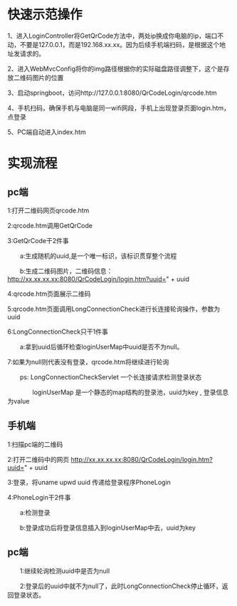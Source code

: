 # 快速示范操作

1、进入LoginController将GetQrCode方法中，两处ip换成你电脑的ip，端口不动，不要是127.0.0.1，而是192.168.xx.xx。因为后续手机端扫码，是根据这个地址发请求的。

2、进入WebMvcConfig将你的img路径根据你的实际磁盘路径调整下，这个是存放二维码图片的位置

3、启动springboot，访问http://127.0.0.1:8080/QrCodeLogin/qrcode.htm

4、手机扫码，确保手机与电脑是同一wifi网段，手机上出现登录页面login.htm，点登录

5、PC端自动进入index.htm

# 实现流程

## pc端

1:打开二维码网页qrcode.htm

2:qrcode.htm调用GetQrCode

3:GetQrCode干2件事

　　a:生成随机的uuid,是一个唯一标识，该标识贯穿整个流程

　　b:生成二维码图片，二维码信息：http://xx.xx.xx.xx:8080/QrCodeLogin/login.htm?uuid=" + uuid

4:qrcode.htm页面展示二维码

5:qrcode.htm页面调用LongConnectionCheck进行长连接轮询操作，参数为uuid

6:LongConnectionCheck只干1件事

　　a:拿到uuid后循环检查loginUserMap中uuid是否不为null。

7:如果为null则代表没有登录，qrcode.htm将继续进行轮询

 

　　ps: LongConnectionCheckServlet 一个长连接请求检测登录状态

　　　　loginUserMap 是一个静态的map结构的登录池，uuid为key , 登录信息为value

## 手机端

1:扫描pc端的二维码

2:打开二维码中的网页 http://xx.xx.xx.xx:8080/QrCodeLogin/login.htm?uuid=" + uuid

3:登录，将uname upwd uuid 传递给登录程序PhoneLogin

4:PhoneLogin干2件事

　　a:检测登录

　　b:登录成功后将登录信息插入到loginUserMap中去，uuid为key

## pc端

　　1:继续轮询检测uuid中是否为null

　　2:登录后的uuid中就不为null了，此时LongConnectionCheck停止循环，返回登录状态。